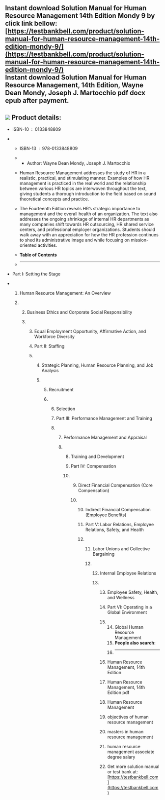 Instant download **Solution Manual for Human Resource Management 14th Edition Mondy 9** by click link bellow:  
[https://testbankbell.com/product/solution-manual-for-human-resource-management-14th-edition-mondy-9/](https://testbankbell.com/product/solution-manual-for-human-resource-management-14th-edition-mondy-9/)  
**Instant download Solution Manual for Human Resource Management, 14th Edition, Wayne Dean Mondy, Joseph J. Martocchio pdf docx epub after payment.**
-----------------------------------------------------------------------------------------------------------------------------------------------------


![](https://testbankbell.com/wp-content/uploads/2023/05/9780133848809_SolutionManual.jpg)
**Product details:**
--------------------


* ISBN-10 ‏ : ‎ 0133848809
* * ISBN-13 ‏ : ‎ 978-0133848809
  * * Author: Wayne Dean Mondy, Joseph J. Martocchio
   
  * Human Resource Management addresses the study of HR in a realistic, practical, and stimulating manner. Examples of how HR management is practiced in the real world and the relationship between various HR topics are interwoven throughout the text, giving students a thorough introduction to the field based on sound theoretical concepts and practice.
 
  * The Fourteenth Edition reveals HR’s strategic importance to management and the overall health of an organization. The text also addresses the ongoing shrinkage of internal HR departments as many companies shift towards HR outsourcing, HR shared service centers, and professional employer organizations. Students should walk away with an appreciation for how the HR profession continues to shed its administrative image and while focusing on mission-oriented activities.
  * **Table of Contents**
  * ---------------------
 
* Part I: Setting the Stage

* 1. Human Resource Management: An Overview
 
  2. 2. Business Ethics and Corporate Social Responsibility
    
     3. 3. Equal Employment Opportunity, Affirmative Action, and Workforce Diversity
       
        4. Part II: Staffing
       
        5. 4. Strategic Planning, Human Resource Planning, and Job Analysis
          
           5. 5. Recruitment
             
              6. 6. Selection
                
                 7. Part III: Performance Management and Training
                
                 8. 7. Performance Management and Appraisal
                   
                    8. 8. Training and Development
                      
                       9. Part IV: Compensation
                      
                       10. 9. Direct Financial Compensation (Core Compensation)
                          
                           10. 10. Indirect Financial Compensation (Employee Benefits)
                              
                               11. Part V: Labor Relations, Employee Relations, Safety, and Health
                              
                               12. 11. Labor Unions and Collective Bargaining
                                  
                                   12. 12. Internal Employee Relations
                                      
                                       13. 13. Employee Safety, Health, and Wellness
                                          
                                           14. Part VI: Operating in a Global Environment
                                          
                                           15. 14. Global Human Resource Management
                                               15. **People also search:**
                                               16. -----------------------
                                              
                                           16. Human Resource Management, 14th Edition
                                          
                                           17. Human Resource Management, 14th Edition pdf
                                          
                                           18. Human Resource Management
                                          
                                           19. objectives of human resource management
                                          
                                           20. masters in human resource management
                                           21. human resource management associate degree salary
                                           22.  Get more solution manual or test bank at: [https://testbankbell.com](https://testbankbell.com)
